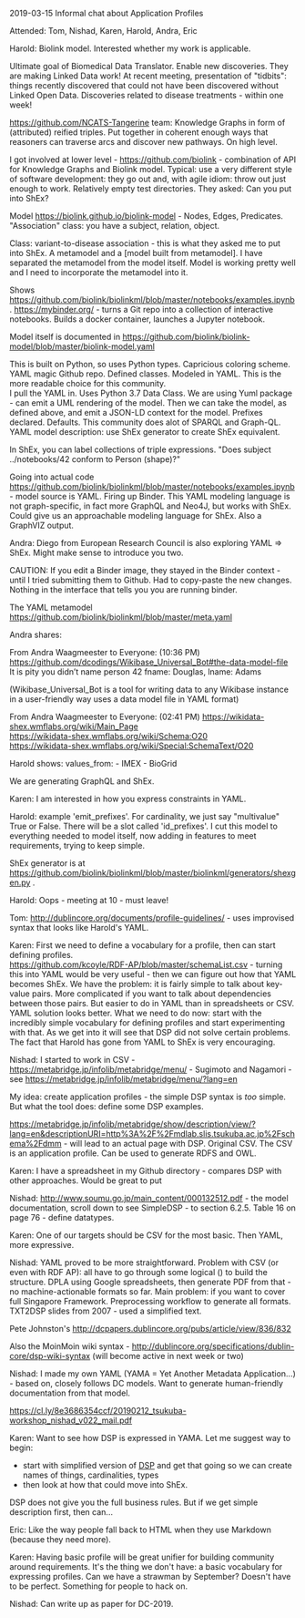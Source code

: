 2019-03-15 Informal chat about Application Profiles

Attended: Tom, Nishad, Karen, Harold, Andra, Eric

Harold: Biolink model.  Interested whether my work is applicable.

Ultimate goal of Biomedical Data Translator.  Enable new discoveries.  They are making Linked Data work!  At recent meeting, presentation of "tidbits": things recently discovered that could not have been discovered without Linked Open Data.  Discoveries related to disease treatments - within one week!

https://github.com/NCATS-Tangerine team: Knowledge Graphs in form of (attributed) reified triples.  Put together in coherent enough ways that reasoners can traverse arcs and discover new pathways.  On high level.

I got involved at lower level - https://github.com/biolink - combination of API for Knowledge Graphs and Biolink model.  Typical: use a very different style of software development: they go out and, with agile idiom: throw out just enough to work.  Relatively empty test directories.  They asked: Can you put into ShEx?

Model https://biolink.github.io/biolink-model - Nodes, Edges, Predicates.  "Association" class: you have a subject, relation, object.

Class: variant-to-disease association - this is what they asked me to put into ShEx.  A metamodel and a [model built from metamodel].  I have separated the metamodel from the model itself.  Model is working pretty well and I need to incorporate the metamodel into it.

Shows https://github.com/biolink/biolinkml/blob/master/notebooks/examples.ipynb . 
https://mybinder.org/ - turns a Git repo into a collection of interactive notebooks.  Builds a docker container, launches a Jupyter notebook.

Model itself is documented in https://github.com/biolink/biolink-model/blob/master/biolink-model.yaml

This is built on Python, so uses Python types.  Capricious coloring scheme. YAML magic Github repo.  Defined classes.  Modeled in YAML.  This is the more readable choice for this community.  
I pull the YAML in.  Uses Python 3.7 Data Class.  We are using Yuml package - can emit a UML rendering of the model.  Then we can take the model, as defined above, and emit a JSON-LD context for the model.  Prefixes declared.  Defaults.  This community does alot of SPARQL and Graph-QL.  YAML model description: use ShEx generator to create ShEx equivalent.

In ShEx, you can label collections of triple expressions.  "Does subject ../notebooks/42 conform to Person (shape)?"

Going into actual code https://github.com/biolink/biolinkml/blob/master/notebooks/examples.ipynb - model source is YAML.  Firing up Binder.  This YAML modeling language is not graph-specific, in fact more GraphQL and Neo4J, but works with ShEx.  Could give us an approachable modeling language for ShEx.  Also a GraphVIZ output.

Andra: Diego from European Research Council is also exploring YAML => ShEx.  Might make sense to introduce you two.  

CAUTION: If you edit a Binder image, they stayed in the Binder context - until I tried submitting them to Github.  Had to copy-paste the new changes.  Nothing in the interface that tells you you are running binder.

The YAML metamodel https://github.com/biolink/biolinkml/blob/master/meta.yaml


Andra shares:

From Andra Waagmeester to Everyone: (10:36 PM)
https://github.com/dcodings/Wikibase_Universal_Bot#the-data-model-file  
It is pity you didn’t name person 42 fname: Douglas, lname: Adams  

(Wikibase_Universal_Bot is a tool for writing data to any Wikibase instance in a user-friendly way uses a data model file in YAML format)


From Andra Waagmeester to Everyone: (02:41 PM)
https://wikidata-shex.wmflabs.org/wiki/Main_Page   
https://wikidata-shex.wmflabs.org/wiki/Schema:O20  
https://wikidata-shex.wmflabs.org/wiki/Special:SchemaText/O20  
 
Harold shows: 
    values_from:
      - IMEX
      - BioGrid

We are generating GraphQL and ShEx.

Karen: I am interested in how you express constraints in YAML.

Harold: example 'emit_prefixes'. For cardinality, we just say "multivalue" True or False.  There will be a slot called 'id_prefixes'.  I cut this model to everything needed to model itself, now adding in features to meet requirements, trying to keep simple.

ShEx generator is at https://github.com/biolink/biolinkml/blob/master/biolinkml/generators/shexgen.py .

Harold: Oops - meeting at 10 - must leave!

Tom: http://dublincore.org/documents/profile-guidelines/ - uses improvised syntax that looks like Harold's YAML.

Karen: First we need to define a vocabulary for a profile, then can start defining profiles.  
https://github.com/kcoyle/RDF-AP/blob/master/schemaList.csv - turning this into YAML would be very useful - then we can figure out how that YAML becomes ShEx.  We have the problem: it is fairly simple to talk about key-value pairs.  More complicated if you want to talk about dependencies between those pairs.  But easier to do in YAML than in spreadsheets or CSV.  YAML solution looks better.  What we need to do now: start with the incredibly simple vocabulary for defining profiles and start experimenting with that.  As we get into it will see that DSP did not solve certain problems.  The fact that Harold has gone from YAML to ShEx is very encouraging.

Nishad: I started to work in CSV - https://metabridge.jp/infolib/metabridge/menu/ - Sugimoto and Nagamori - see https://metabridge.jp/infolib/metabridge/menu/?lang=en

My idea: create application profiles - the simple DSP syntax is _too_ simple.  But what the tool does: define some DSP examples. 

https://metabridge.jp/infolib/metabridge/show/description/view/?lang=en&descriptionURI=http%3A%2F%2Fmdlab.slis.tsukuba.ac.jp%2Fschema%2Fdmm - will lead to an actual page with DSP.  Original CSV.  The CSV is an application profile.  Can be used to generate RDFS and OWL.

Karen: I have a spreadsheet in my Github directory - compares DSP with other approaches.  Would be great to put 

Nishad: http://www.soumu.go.jp/main_content/000132512.pdf - the model documentation, scroll down to see SimpleDSP - to section 6.2.5.  Table 16 on page 76 - define datatypes.  

Karen: One of our targets should be CSV for the most basic. Then YAML, more expressive.

Nishad: YAML proved to be more straightforward.  Problem with CSV (or even with RDF AP): all have to go through some logical () to build the structure.  DPLA using Google spreadsheets, then generate PDF from that - no machine-actionable formats so far.  Main problem: if you want to cover full Singapore Framework.  Preprocessing workflow to generate all formats.  TXT2DSP slides from 2007 - used a simplified text.  

Pete Johnston's http://dcpapers.dublincore.org/pubs/article/view/836/832 

Also the MoinMoin wiki syntax - http://dublincore.org/specifications/dublin-core/dsp-wiki-syntax (will become active in next week or two)

Nishad: I made my own YAML (YAMA = Yet Another Metadata Application...) - based on, closely follows DC models.  Want to generate human-friendly documentation from that model.

https://cl.ly/8e3686354ccf/20190212_tsukuba-workshop_nishad_v022_mail.pdf

Karen: Want to see how DSP is expressed in YAMA.  Let me suggest way to begin: 
* start with simplified version of [DSP](http://dublincore.org/documents/dc-dsp/) and get that going so we can create names of things, cardinalities, types
* then look at how that could move into ShEx.

DSP does not give you the full business rules.  But if we get simple description first, then can...

Eric: Like the way people fall back to HTML when they use Markdown (because they need more).

Karen: Having basic profile will be great unifier for building community around requirements.  It's the thing we don't have: a basic vocabulary for expressing profiles.
Can we have a strawman by September?  Doesn't have to be perfect.  Something for people to hack on.

Nishad: Can write up as paper for DC-2019.
